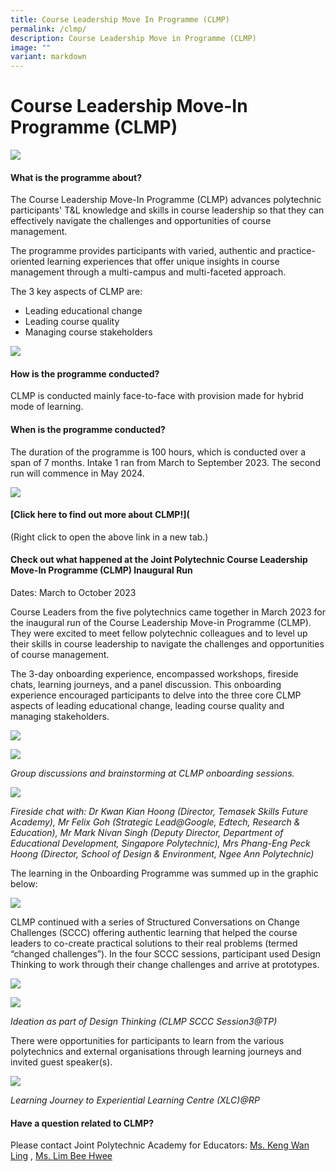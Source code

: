 ```yaml
---
title: Course Leadership Move In Programme (CLMP)
permalink: /clmp/
description: Course Leadership Move in Programme (CLMP)
image: ""
variant: markdown
---
```

# Course Leadership Move-In Programme (CLMP)

![](/images/53753385_ml.jpg)

#### What is the programme about?

The Course Leadership Move-In Programme (CLMP) advances polytechnic participants' T&L knowledge and skills in course leadership so that they can effectively navigate the challenges and opportunities of course management.

The programme provides participants with varied, authentic and practice-oriented learning experiences that offer unique insights in course management through a multi-campus and multi-faceted approach.

The 3 key aspects of CLMP are:
* Leading educational change
* Leading course quality
* Managing course stakeholders

![](/images/microsoftteams-image%20(6).png)

#### How is the programme conducted?

CLMP is conducted mainly face-to-face with provision made for hybrid mode of learning.

#### When is the programme conducted?

The duration of the programme is 100 hours, which is conducted over a span of 7 months. Intake 1 ran from March to September 2023. The second run will commence in May 2024. 

![](/images/microsoftteams-image%20(7).png)

#### [Click here to find out more about CLMP!]([](/files/clmp%20programme%20information_%20nov%202023.pdf)
(Right click to open the above link in a new tab.)

#### Check out what happened at the Joint Polytechnic Course Leadership Move-In Programme (CLMP) Inaugural Run 

Dates: March to October 2023

Course Leaders from the five polytechnics came together in March 2023 for the inaugural run of the Course Leadership Move-in Programme (CLMP). They were excited to meet fellow polytechnic colleagues and to level up their skills in course leadership to navigate the challenges and opportunities of course management. 

The 3-day onboarding experience, encompassed workshops, fireside chats, learning journeys, and a panel discussion. This onboarding experience encouraged participants to delve into the three core CLMP aspects of leading educational change, leading course quality and managing stakeholders. 

![](/images/img_7970.jpg)

![](/images/20230322_151302.jpg)

_Group discussions and brainstorming at CLMP onboarding sessions._

![](/images/img_9990.jpg)

_Fireside chat with: Dr Kwan Kian Hoong (Director, Temasek Skills Future Academy), Mr Felix Goh (Strategic Lead@Google, Edtech, Research & Education), Mr Mark Nivan Singh (Deputy Director, Department of Educational Development, Singapore Polytechnic), Mrs Phang-Eng Peck Hoong (Director, School of Design & Environment, Ngee Ann Polytechnic)_

The learning in the Onboarding Programme was summed up in the graphic below: 

![](/images/rp_clmp_28mar.jpg)

CLMP continued with a series of Structured Conversations on Change Challenges (SCCC) offering authentic learning that helped the course leaders to co-create practical solutions to their real problems (termed “changed challenges”). In the four SCCC sessions, participant used Design Thinking to work through their change challenges and arrive at prototypes. 

![](/images/20230707_135030.jpg)

![](/images/20230707_144626.jpg)

_Ideation as part of Design Thinking (CLMP SCCC Session3@TP)_

There were opportunities for participants to learn from the various polytechnics and external organisations through learning journeys and invited guest speaker(s).
 
![](/images/img_0024.jpg)
 
_Learning Journey to Experiential Learning Centre (XLC)@RP_


#### Have a question related to CLMP?


Please contact Joint Polytechnic Academy for Educators: [Ms. Keng Wan Ling](mailto:keng_wan_ling@tp.edu.sg) , [Ms. Lim Bee Hwee](mailto:lim_bee_hwee@rp.edu.sg)